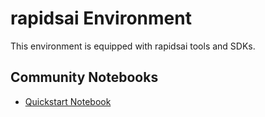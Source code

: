 
# rapidsai Environment

This environment is equipped with rapidsai tools and SDKs.

## Community Notebooks

- [Quickstart Notebook](./quickstart.ipynb)
